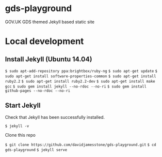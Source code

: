 # gds-playground
GOV.UK GDS themed Jekyll based static site

# Local development

## Install Jekyll (Ubuntu 14.04)

`$ sudo apt-add-repository ppa:brightbox/ruby-ng`
`$ sudo apt-get update`
`$ sudo apt-get install software-properties-common`
`$ sudo apt-get install ruby2.2`
`$ sudo apt-get install ruby2.2-dev`
`$ sudo apt-get install make gcc`
`$ sudo gem install jekyll --no-rdoc --no-ri`
`$ sudo gem install github-pages --no-rdoc --no-ri`

## Start Jekyll

Check that Jekyll has been successfully installed.

`$ jekyll -v`

Clone this repo

`$ git clone https://github.com/davidjamesstone/gds-playground.git`
`$ cd gds-playground`
`$ jekyll serve`
